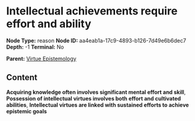 # Intellectual achievements require effort and ability

**Node Type:** reason
**Node ID:** aa4eab1a-17c9-4893-b126-7d49e6b6dec7
**Depth:** -1
**Terminal:** No

**Parent:** [Virtue Epistemology](virtue-epistemology.md)

## Content

**Acquiring knowledge often involves significant mental effort and skill**, **Possession of intellectual virtues involves both effort and cultivated abilities**, **Intellectual virtues are linked with sustained efforts to achieve epistemic goals**

